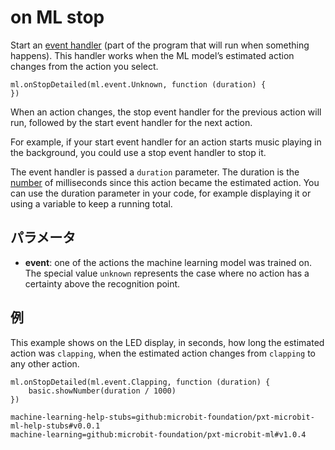 # on ML stop

Start an [event handler](/reference/event-handler) (part of the program that will run when something happens). This handler works when the ML model’s estimated action changes from the action you select.

```sig
ml.onStopDetailed(ml.event.Unknown, function (duration) {
})
```

When an action changes, the stop event handler for the previous action will run, followed by the start event handler for the next action.

For example, if your start event handler for an action starts music playing in the background, you could use a stop event handler to stop it.

The event handler is passed a `duration` parameter. The duration is the [number](/types/number) of milliseconds since this action became the estimated action. You can use the duration parameter in your code, for example displaying it or using a variable to keep a running total.

## パラメータ

- **event**: one of the actions the machine learning model was trained on. The special value `unknown` represents the case where no action has a certainty above the recognition point.

## 例

This example shows on the LED display, in seconds, how long the estimated action was `clapping`, when the estimated action changes from `clapping` to any other action.

```blocks
ml.onStopDetailed(ml.event.Clapping, function (duration) {
    basic.showNumber(duration / 1000)
})
```

```package
machine-learning-help-stubs=github:microbit-foundation/pxt-microbit-ml-help-stubs#v0.0.1
machine-learning=github:microbit-foundation/pxt-microbit-ml#v1.0.4
```
